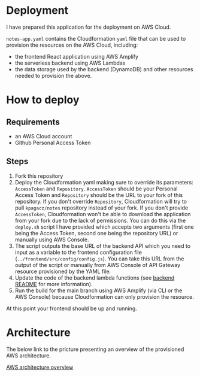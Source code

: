 # Deployment
I have prepared this application for the deployment on AWS Cloud.

`notes-app.yaml` contains the Cloudformation `yaml` file that can be used to provision the resources on the AWS Cloud, including:
* the frontend React application using AWS Amplify
* the serverless backend using AWS Lambdas
* the data storage used by the backend (DynamoDB)
and other resources needed to provision the above.

# How to deploy
## Requirements
* an AWS Cloud account
* Github Personal Access Token

## Steps
1. Fork this repository
2. Deploy the Cloudformation yaml making sure to override its parameters: `AccessToken` and `Repository`. `AccessToken`
should be your Personal Access Token and `Repository` should be the URL to your fork of this repository.
If you don't override `Repository`, Cloudformation will try to pull `kpagacz/notes` repository instead of your fork.
If you don't provide `AccessToken`, Cloudformation won't be able to download the application from your fork due to the lack of
permissions. You can do this via the `deploy.sh` script I have provided which accepts two arguments (first one being the Access Token,
second one being the repository URL) or manually using AWS Console.
2. The script outputs the base URL of the backend API which you need to input as a variable to the frontend configuration file (`../frontend/src/config/config.js`). You can take this URL from the output of the script or manually from AWS Console of API Gateway resource provisioned by the
YAML file.
2. Update the code of the backend lambda functions (see [backend README](../backend/README.md) for more information).
3. Run the build for the main branch using AWS Amplify (via CLI or the AWS Console) because Cloudformation can only provision the resource.

At this point your frontend should be up and running.

# Architecture
The below link to the pricture presenting an overview of the provisioned AWS architecture.

[AWS architecture overview](aws-architecture.png)
